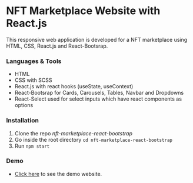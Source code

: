# NFT Marketplace Website with React.js

This responsive web application is developed for a NFT marketplace using HTML, CSS, React.js and React-Bootsrap.

### Languages & Tools
* HTML
* CSS with SCSS
* React.js with react hooks (useState, useContext)
* React-Bootsrap for Cards, Carousels, Tables, Navbar and Dropdowns
* React-Select used for select inputs which have react components as options

### Installation

1. Clone the repo _nft-marketplace-react-bootstrap_
2. Go inside the root directory `cd nft-marketplace-react-bootstrap`
3. Run `npm start`

### Demo

* [Click here](https://mihiran-paranamana.github.io/nft-marketplace-react-bootstrap/) to see the demo website.
